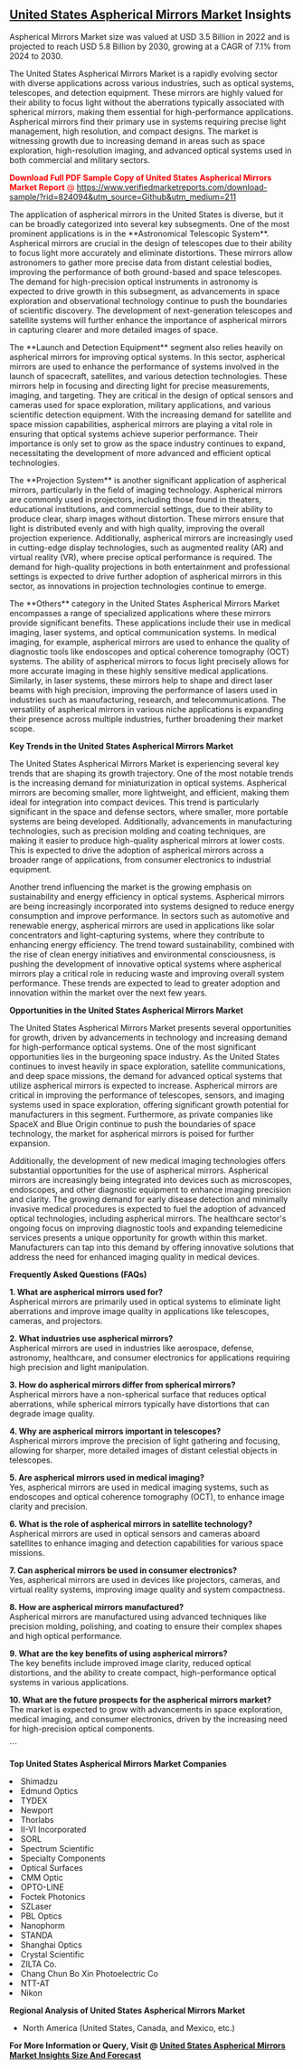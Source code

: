 <h2><a href="https://www.verifiedmarketreports.com/download-sample/?rid=824094&amp;utm_source=Github&amp;utm_medium=211" target="_blank">United States Aspherical Mirrors Market</a> Insights</h2><p>Aspherical Mirrors Market size was valued at USD 3.5 Billion in 2022 and is projected to reach USD 5.8 Billion by 2030, growing at a CAGR of 7.1% from 2024 to 2030.</p><p><p>The United States Aspherical Mirrors Market is a rapidly evolving sector with diverse applications across various industries, such as optical systems, telescopes, and detection equipment. These mirrors are highly valued for their ability to focus light without the aberrations typically associated with spherical mirrors, making them essential for high-performance applications. Aspherical mirrors find their primary use in systems requiring precise light management, high resolution, and compact designs. The market is witnessing growth due to increasing demand in areas such as space exploration, high-resolution imaging, and advanced optical systems used in both commercial and military sectors.</p><p><p><span class=""><span style="color: #ff0000;"><strong>Download Full PDF Sample Copy of United States Aspherical Mirrors Market Report</strong> @ </span><a href="https://www.verifiedmarketreports.com/download-sample/?rid=824094&amp;utm_source=Github&amp;utm_medium=211" target="_blank">https://www.verifiedmarketreports.com/download-sample/?rid=824094&amp;utm_source=Github&amp;utm_medium=211</a></span></p></p><p>The application of aspherical mirrors in the United States is diverse, but it can be broadly categorized into several key subsegments. One of the most prominent applications is in the **Astronomical Telescopic System**. Aspherical mirrors are crucial in the design of telescopes due to their ability to focus light more accurately and eliminate distortions. These mirrors allow astronomers to gather more precise data from distant celestial bodies, improving the performance of both ground-based and space telescopes. The demand for high-precision optical instruments in astronomy is expected to drive growth in this subsegment, as advancements in space exploration and observational technology continue to push the boundaries of scientific discovery. The development of next-generation telescopes and satellite systems will further enhance the importance of aspherical mirrors in capturing clearer and more detailed images of space.<p>The **Launch and Detection Equipment** segment also relies heavily on aspherical mirrors for improving optical systems. In this sector, aspherical mirrors are used to enhance the performance of systems involved in the launch of spacecraft, satellites, and various detection technologies. These mirrors help in focusing and directing light for precise measurements, imaging, and targeting. They are critical in the design of optical sensors and cameras used for space exploration, military applications, and various scientific detection equipment. With the increasing demand for satellite and space mission capabilities, aspherical mirrors are playing a vital role in ensuring that optical systems achieve superior performance. Their importance is only set to grow as the space industry continues to expand, necessitating the development of more advanced and efficient optical technologies.<p>The **Projection System** is another significant application of aspherical mirrors, particularly in the field of imaging technology. Aspherical mirrors are commonly used in projectors, including those found in theaters, educational institutions, and commercial settings, due to their ability to produce clear, sharp images without distortion. These mirrors ensure that light is distributed evenly and with high quality, improving the overall projection experience. Additionally, aspherical mirrors are increasingly used in cutting-edge display technologies, such as augmented reality (AR) and virtual reality (VR), where precise optical performance is required. The demand for high-quality projections in both entertainment and professional settings is expected to drive further adoption of aspherical mirrors in this sector, as innovations in projection technologies continue to emerge.<p>The **Others** category in the United States Aspherical Mirrors Market encompasses a range of specialized applications where these mirrors provide significant benefits. These applications include their use in medical imaging, laser systems, and optical communication systems. In medical imaging, for example, aspherical mirrors are used to enhance the quality of diagnostic tools like endoscopes and optical coherence tomography (OCT) systems. The ability of aspherical mirrors to focus light precisely allows for more accurate imaging in these highly sensitive medical applications. Similarly, in laser systems, these mirrors help to shape and direct laser beams with high precision, improving the performance of lasers used in industries such as manufacturing, research, and telecommunications. The versatility of aspherical mirrors in various niche applications is expanding their presence across multiple industries, further broadening their market scope.<p><strong>Key Trends in the United States Aspherical Mirrors Market</strong></p><p>The United States Aspherical Mirrors Market is experiencing several key trends that are shaping its growth trajectory. One of the most notable trends is the increasing demand for miniaturization in optical systems. Aspherical mirrors are becoming smaller, more lightweight, and efficient, making them ideal for integration into compact devices. This trend is particularly significant in the space and defense sectors, where smaller, more portable systems are being developed. Additionally, advancements in manufacturing technologies, such as precision molding and coating techniques, are making it easier to produce high-quality aspherical mirrors at lower costs. This is expected to drive the adoption of aspherical mirrors across a broader range of applications, from consumer electronics to industrial equipment.<p>Another trend influencing the market is the growing emphasis on sustainability and energy efficiency in optical systems. Aspherical mirrors are being increasingly incorporated into systems designed to reduce energy consumption and improve performance. In sectors such as automotive and renewable energy, aspherical mirrors are used in applications like solar concentrators and light-capturing systems, where they contribute to enhancing energy efficiency. The trend toward sustainability, combined with the rise of clean energy initiatives and environmental consciousness, is pushing the development of innovative optical systems where aspherical mirrors play a critical role in reducing waste and improving overall system performance. These trends are expected to lead to greater adoption and innovation within the market over the next few years.<p><strong>Opportunities in the United States Aspherical Mirrors Market</strong></p><p>The United States Aspherical Mirrors Market presents several opportunities for growth, driven by advancements in technology and increasing demand for high-performance optical systems. One of the most significant opportunities lies in the burgeoning space industry. As the United States continues to invest heavily in space exploration, satellite communications, and deep space missions, the demand for advanced optical systems that utilize aspherical mirrors is expected to increase. Aspherical mirrors are critical in improving the performance of telescopes, sensors, and imaging systems used in space exploration, offering significant growth potential for manufacturers in this segment. Furthermore, as private companies like SpaceX and Blue Origin continue to push the boundaries of space technology, the market for aspherical mirrors is poised for further expansion.<p>Additionally, the development of new medical imaging technologies offers substantial opportunities for the use of aspherical mirrors. Aspherical mirrors are increasingly being integrated into devices such as microscopes, endoscopes, and other diagnostic equipment to enhance imaging precision and clarity. The growing demand for early disease detection and minimally invasive medical procedures is expected to fuel the adoption of advanced optical technologies, including aspherical mirrors. The healthcare sector's ongoing focus on improving diagnostic tools and expanding telemedicine services presents a unique opportunity for growth within this market. Manufacturers can tap into this demand by offering innovative solutions that address the need for enhanced imaging quality in medical devices.<p><strong>Frequently Asked Questions (FAQs)</strong></p><p><strong>1. What are aspherical mirrors used for?</strong><br>Aspherical mirrors are primarily used in optical systems to eliminate light aberrations and improve image quality in applications like telescopes, cameras, and projectors.</p><p><strong>2. What industries use aspherical mirrors?</strong><br>Aspherical mirrors are used in industries like aerospace, defense, astronomy, healthcare, and consumer electronics for applications requiring high precision and light manipulation.</p><p><strong>3. How do aspherical mirrors differ from spherical mirrors?</strong><br>Aspherical mirrors have a non-spherical surface that reduces optical aberrations, while spherical mirrors typically have distortions that can degrade image quality.</p><p><strong>4. Why are aspherical mirrors important in telescopes?</strong><br>Aspherical mirrors improve the precision of light gathering and focusing, allowing for sharper, more detailed images of distant celestial objects in telescopes.</p><p><strong>5. Are aspherical mirrors used in medical imaging?</strong><br>Yes, aspherical mirrors are used in medical imaging systems, such as endoscopes and optical coherence tomography (OCT), to enhance image clarity and precision.</p><p><strong>6. What is the role of aspherical mirrors in satellite technology?</strong><br>Aspherical mirrors are used in optical sensors and cameras aboard satellites to enhance imaging and detection capabilities for various space missions.</p><p><strong>7. Can aspherical mirrors be used in consumer electronics?</strong><br>Yes, aspherical mirrors are used in devices like projectors, cameras, and virtual reality systems, improving image quality and system compactness.</p><p><strong>8. How are aspherical mirrors manufactured?</strong><br>Aspherical mirrors are manufactured using advanced techniques like precision molding, polishing, and coating to ensure their complex shapes and high optical performance.</p><p><strong>9. What are the key benefits of using aspherical mirrors?</strong><br>The key benefits include improved image clarity, reduced optical distortions, and the ability to create compact, high-performance optical systems in various applications.</p><p><strong>10. What are the future prospects for the aspherical mirrors market?</strong><br>The market is expected to grow with advancements in space exploration, medical imaging, and consumer electronics, driven by the increasing need for high-precision optical components.</p>```</p><p><strong>Top United States Aspherical Mirrors Market Companies</strong></p><div data-test-id=""><p><li>Shimadzu</li><li> Edmund Optics</li><li> TYDEX</li><li> Newport</li><li> Thorlabs</li><li> II-VI Incorporated</li><li> SORL</li><li> Spectrum Scientific</li><li> Specialty Components</li><li> Optical Surfaces</li><li> CMM Optic</li><li> OPTO-LINE</li><li> Foctek Photonics</li><li> SZLaser</li><li> PBL Optics</li><li> Nanophorm</li><li> STANDA</li><li> Shanghai Optics</li><li> Crystal Scientific</li><li> ZILTA Co.</li><li> Chang Chun Bo Xin Photoelectric Co</li><li> NTT-AT</li><li> Nikon</li></p><div><strong>Regional Analysis of&nbsp;United States Aspherical Mirrors Market</strong></div><ul><li dir="ltr"><p dir="ltr">North America&nbsp;(United States, Canada, and Mexico, etc.)</p></li></ul><p><strong>For More Information or Query, Visit @&nbsp;</strong><strong><a href="https://www.verifiedmarketreports.com/product/aspherical-mirrors-market/?utm_source=Github&amp;utm_medium=211" target="_blank">United States Aspherical Mirrors Market Insights Size And Forecast</a></strong></p></div>
